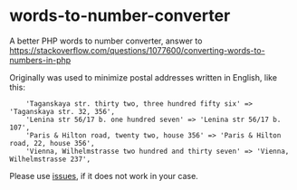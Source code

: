 # words-to-number-converter

A better PHP words to number converter, answer to https://stackoverflow.com/questions/1077600/converting-words-to-numbers-in-php

Originally was used to minimize postal addresses written in English, like this:

```
    'Taganskaya str. thirty two, three hundred fifty six' => 'Taganskaya str. 32, 356',
    'Lenina str 56/17 b. one hundred seven' => 'Lenina str 56/17 b. 107',
    'Paris & Hilton road, twenty two, house 356' => 'Paris & Hilton road, 22, house 356',
    'Vienna, Wilhelmstrasse two hundred and thirty seven' => 'Vienna, Wilhelmstrasse 237',
```

Please use [issues](https://github.com/thefish/words-to-number-converter/issues), if it does not work in your case.
